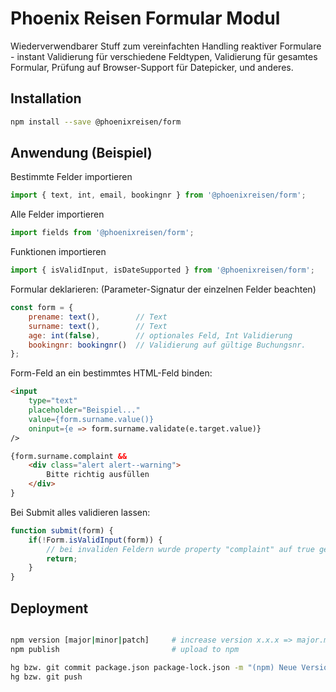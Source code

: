 # Phoenix Reisen Formular Modul

Wiederverwendbarer Stuff zum vereinfachten Handling reaktiver Formulare - instant Validierung für verschiedene Feldtypen, Validierung für gesamtes Formular, Prüfung auf Browser-Support für Datepicker, und anderes.

## Installation

```bash
npm install --save @phoenixreisen/form
```

## Anwendung (Beispiel)

Bestimmte Felder importieren

```js
import { text, int, email, bookingnr } from '@phoenixreisen/form';
```

Alle Felder importieren

```js
import fields from '@phoenixreisen/form';
```

Funktionen importieren

```js
import { isValidInput, isDateSupported } from '@phoenixreisen/form';
```

Formular deklarieren:
(Parameter-Signatur der einzelnen Felder beachten)

```js
const form = {
    prename: text(),        // Text
    surname: text(),        // Text
    age: int(false),        // optionales Feld, Int Validierung
    bookingnr: bookingnr()  // Validierung auf gültige Buchungsnr.
};
```

Form-Feld an ein bestimmtes HTML-Feld binden:

```html
<input 
    type="text"
    placeholder="Beispiel..."
    value={form.surname.value()}
    oninput={e => form.surname.validate(e.target.value)}
/>

{form.surname.complaint &&
    <div class="alert alert--warning">
        Bitte richtig ausfüllen
    </div>
}
```

Bei Submit alles validieren lassen:

```js
function submit(form) {
    if(!Form.isValidInput(form)) {
        // bei invaliden Feldern wurde property "complaint" auf true gesetzt.
        return;
    }
}
```


## Deployment

```bash

npm version [major|minor|patch]     # increase version x.x.x => major.minor.patch
npm publish                         # upload to npm

hg bzw. git commit package.json package-lock.json -m "(npm) Neue Version"
hg bzw. git push
```